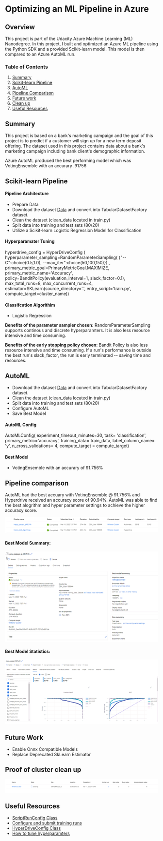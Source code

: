 # Optimizing an ML Pipeline in Azure

## Overview
This project is part of the Udacity Azure Machine Learning (ML) Nanodegree. In this project, I built and optimized an Azure ML pipeline using the Python SDK and a provided Scikit-learn model.
This model is then compared to an Azure AutoML run.

### Table of Contents

1. [Summary](#summary)
2. [Scikit-learn Pipeline](#pipeline)
3. [AutoML](#automl)
4. [Pipeline Comparison](#comparison)
5. [Future work](#future)
6. [Clean up](#clean)
7. [Useful Resources](#clean)



## Summary<a name="summary"></a>
This project is based on a bank's marketing campaign and the goal of this project is to predict if a customer will sign up for a new term deposit offering.  The dataset used in this project contains data about a bank's marketing campaign including bank client's demographic information.  

Azure AutoML produced the best performing model which was VotingEnsemble with an accurary .91756

## Scikit-learn Pipeline<a name="pipeline"></a>

#### Pipeline Architecture
* Prepare Data
* Download the dataset [Data](https://automlsamplenotebookdata.blob.core.windows.net/automl-sample-notebook-data/bankmarketing_train.csv) and convert into   TabularDatasetFactory dataset.
* Clean the dataset (clean_data located in train.py)
* Split data into training and test sets (80/20)
* Utilize a Scikit-learn Logistic Regression Model for Classification
   
#### Hyperparamater Tuning
hyperdrive_config = HyperDriveConfig (
hyperparameter_sampling=RandomParameterSampling(
{"--C":choice(0.5,1.0), --max_iter":choice(50,100,150)})  ,
primary_metric_goal=PrimaryMetricGoal.MAXIMIZE,
primary_metric_name='Accuracy',
policy=BanditPolicy(evaluation_interval=1, slack_factor=0.1),
max_total_runs=8, 
max_concurrent_runs=4,
estimator=SKLearn(source_directory='.', entry_script='train.py', compute_target=cluster_name))
           
#### Classifcation Algorithim
* Logistic Regression
   

**Benefits of the parameter sampler chosen:**
  RandomParameterSampling supports continous and discrete hyperparamters.  It is also less resource intensive and time consuming.

**Benefits of the early stopping policy chosen:**
  Bandit Policy is also less resource intensive and time consuming. If a run's performance is outside the best run's slack_factor, the run is early terminated -- saving time and resources.

## AutoML<a name="automl"></a>
* Download the dataset [Data](https://automlsamplenotebookdata.blob.core.windows.net/automl-sample-notebook-data/bankmarketing_train.csv) and convert into   TabularDatasetFactory dataset.
* Clean the dataset (clean_data located in train.py)
* Split data into training and test sets (80/20)
* Configure AutoML
* Save Best Model

#### AutoML Config
AutoMLConfig(
    experiment_timeout_minutes=30,
    task= 'classification',
    primary_metric='accuracy',
    training_data= train_data,
    label_column_name= 'y',
    n_cross_validations= 4, compute_target = compute_target)
    
    
#### Best Model 
* VotingEnsemble with an accurary of 91.756%

## Pipeline comparison<a name="comparison"></a>
AutoML had the best accuary with VotingEnsemble @ 91.756% and Hyperdrive received an accuracy score of 90.94%.  AutoML was able to find the best alogrithm and hyper parameter settings to achieve the higher accuracy score.

![Pipeline Comparison](pipeline.PNG)

#### Best Model Summary:
![Pipeline Comparison](best_model_summary.PNG)

#### Best Model Statistics:
![Pipeline Comparison](best_model.PNG)


## Future Work<a name="future"></a>
* Enable Onnx Compatible Models
* Replace Deprecated SkLearn Estimator

## Proof of cluster clean up<a name="clean"></a>
![Proof of Cluster Clean up](delete_compute_target.PNG)


## Useful Resources<a name="clean"></a>
- [ScriptRunConfig Class](https://docs.microsoft.com/en-us/python/api/azureml-core/azureml.core.scriptrunconfig?view=azure-ml-py)
- [Configure and submit training runs](https://docs.microsoft.com/en-us/azure/machine-learning/how-to-set-up-training-targets)
- [HyperDriveConfig Class](https://docs.microsoft.com/en-us/python/api/azureml-train-core/azureml.train.hyperdrive.hyperdriveconfig?view=azure-ml-py)
- [How to tune hyperparamters](https://docs.microsoft.com/en-us/azure/machine-learning/how-to-tune-hyperparameters)


